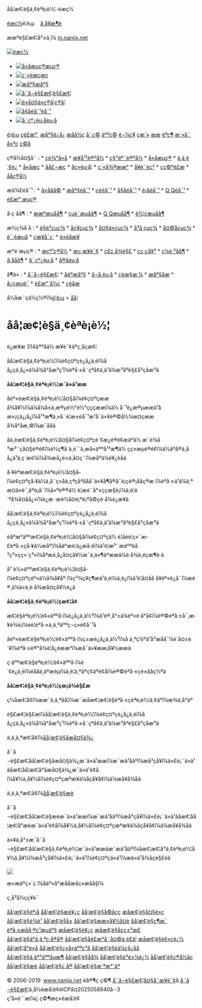 å­å¦æ¢¦è§ä¸¢èªè¡è½¦-éæç½



[éæç½](/)é¦é¡µ   
[å å¥æ¶è](#)

ææºè§£æ¢¦å°±ä¸ï¼
[m.nanjix.net](http://m.nanjix.net/)

[![éæç½](http://www.nanjix.net/kaifamei/picture/logo.png)](http://nanjix.net/ "éæç½")

* [![å«å­æµç®](http://sm.nanjix.net/static/bazi/img/icon1.png)æµç®](http://sm.nanjix.net/suanming/scbz/ "å«å­æµç®")
* [![ç´«èæç](http://sm.nanjix.net/static/bazi/img/icon2.png)æç](http://sm.nanjix.net/paipan/ziwei/ "ç´«èæç")
* [![æåº§](http://sm.nanjix.net/static/bazi/img/icon3.png)æåº§](http://sm.nanjix.net/xingzuo/ "æåº§")
* [![å¨å¬è§£æ¢¦](http://sm.nanjix.net/static/bazi/img/icon4.png)è§£æ¢¦](http://sm.nanjix.net/zgjm/ "å¨å¬è§£æ¢¦")
* [![é»å¤§ä»ç®å¦](http://sm.nanjix.net/static/bazi/img/icon5.png)ç®å¦](http://sm.nanjix.net/chouqian/ "é»å¤§ä»ç®å¦")
* [![å§åéå¯¹](http://sm.nanjix.net/static/bazi/img/icon6.png)éå¯¹](http://sm.nanjix.net/xingming/xmpd/ "å§åéå¯¹")
* [![å¨çº¿èµ·å](http://sm.nanjix.net/static/bazi/img/icon7.png)èµ·å](http://sm.nanjix.net/xingming/qiming/ "å¨çº¿èµ·å")

[é¦é¡µ](/)
[çé£æ°´](/kanfengshui/)
[æåº§è¿å¿](/xingzuoyunshi/)
[æåå½ç](/wenhuamingli/)
[å¨ç©](/dongwu/)
[äººç©](/renwu/)
[é¬¼ç¥](/guisheng/)
[çæ´»](/shenhuo/)
[ææ](/ganqin/)
[èªç¶](/ziran/)
[æ´»å¨](/huodong/)
[å»ºç­](/jianzu/)
[ç©å](/wuping/)

ç®å½å¤§å¨
:   * [çè¾°å«å­](http://sm.nanjix.net/suanming/scbz/ "çè¾°å«å­")
    * [æ¥å¹²è®ºå½](http://sm.nanjix.net/suanming/rglm/ "æ¥å¹²è®ºå½")
    * [ç§°éª¨è®ºå½](http://sm.nanjix.net/suanming/cglm/ "ç§°éª¨è®ºå½")
    * [å«å­æµç®](http://sm.nanjix.net/suanming/bzcs/ "å«å­æµç®")
    * [ä¸ä¸è´¢è¿](http://sm.nanjix.net/suanming/sscy/ "ä¸ä¸è´¢è¿")
    * [å«å­æç](http://sm.nanjix.net/paipan/bazi/ "å«å­æç")
    * [å­å£¬æç](http://sm.nanjix.net/paipan/liuren/ "å­å£¬æç")
    * [å­ç»èµ·å¦](http://sm.nanjix.net/paipan/liuyao/ "å­ç»èµ·å¦")
    * [ç´«å¾®ææ°](http://sm.nanjix.net/paipan/ziwei/ "ç´«å¾®ææ°")
    * [å¥é¨éç²](http://sm.nanjix.net/paipan/qimen/ "å¥é¨éç²")
    * [çç©ºé£æ](http://sm.nanjix.net/paipan/xuankong/ "çç©ºé£æ")
    * [åå­ç®å½](http://sm.nanjix.net/xingming/xmfx/ "åå­ç®å½")

æä¾£éå¯¹
:   * [å«å­åå©](http://sm.nanjix.net/peidui/hehun/ "å«å­åå©")
    * [æåº§éå¯¹](http://sm.nanjix.net/peidui/xingzuo/ "æåº§éå¯¹")
    * [çèéå¯¹](http://sm.nanjix.net/peidui/shengxiao/ "çèéå¯¹")
    * [å§åéå¯¹](http://sm.nanjix.net/xingming/xmpd/ "å§åéå¯¹")
    * [è¡åéå¯¹](http://sm.nanjix.net/peidui/xuexing/ "è¡åéå¯¹")
    * [Q Qéå¯¹](http://sm.nanjix.net/peidui/qq/ "QQéå¯¹")
    * [é£æ°´æµç®](http://sm.nanjix.net/suanming/fscs/ "é£æ°´æµç®")

å·ç åå¶
:   * [ææºæµåå¶](http://sm.nanjix.net/haoma/shouji/ "ææºæµåå¶")
    * [çµè¯æµåå¶](http://sm.nanjix.net/haoma/dianhua/ "çµè¯æµåå¶")
    * [Q Qæµåå¶](http://sm.nanjix.net/haoma/qq/ "QQæµåå¶")
    * [è½¦çæµåå¶](http://sm.nanjix.net/haoma/chepai/ "è½¦çæµåå¶")

æ½ç­¾å å
:   * [è§é³çµç­¾](http://sm.nanjix.net/chouqian/guanyin/ "è§é³çµç­¾")
    * [åç¥çµç­¾](http://sm.nanjix.net/chouqian/lvzu/ "åç¥çµç­¾")
    * [å¤§ä»çµç­¾](http://sm.nanjix.net/chouqian/huangdaxian/ "é»å¤§ä»çµç­¾")
    * [å³å¸çµç­¾](http://sm.nanjix.net/chouqian/guandi/ "å³å¸çµç­¾")
    * [å¤©åçµç­¾](http://sm.nanjix.net/chouqian/tianhou/ "å¤©åçµç­¾")
    * [è¯¸èæµå­](http://sm.nanjix.net/chouqian/zhugeliang/ "è¯¸èæµå­")
    * [çæ¥å¯ç ](http://sm.nanjix.net/haoma/shengrimima/ "çæ¥å¯ç ")
    * [é»éåæ¥](http://sm.nanjix.net/hdjr/ "é»éåæ¥")

æ°é´æµç®
:   * [æçº¹ç®å½](http://sm.nanjix.net/minjian/zhiwen/ "æçº¹ç®å½")
    * [æç¸æ¥è¯¢](http://sm.nanjix.net/minjian/shouxiang/ganqingxian/ "æç¸æ¥è¯¢")
    * [ç£ç¸å¾è§£](http://sm.nanjix.net/minjian/zhixiang/ "ç£ç¸å¾è§£")
    * [çç·çå¥³](http://sm.nanjix.net/minjian/snsn/ "çç·çå¥³é¢æµ")
    * [ç¼è·³åå¶](http://sm.nanjix.net/minjian/yantiao/ "ç¼ç®è·³åå¶")
    * [å·ååå¶](http://sm.nanjix.net/minjian/dapenti/ "æå·ååå¶")
    * [å¨çº¿èµ·å](http://sm.nanjix.net/xingming/qiming/ "å¨çº¿èµ·å")
    * [å®å­èµ·å](http://sm.nanjix.net/xingming/dzqiming/ "å®å­èµ·å")

å¶ä»
:   * [å¨å¬è§£æ¢¦](http://sm.nanjix.net/zgjm/ "å¨å¬è§£æ¢¦")
    * [åäºæåº§](http://sm.nanjix.net/xingzuo/ "åäºæåº§")
    * [å¬å¸èµ·å](http://sm.nanjix.net/xingming/gsqm/ "å¬å¸èµ·å")
    * [çèæ§æ ¼](http://sm.nanjix.net/shengxiao/ "çèæ§æ ¼")
    * [æåº§åæ](http://sm.nanjix.net/list-345.html "æåº§åæ")
    * [å¿çæµè¯](http://sm.nanjix.net/list-346.html "å¿çæµè¯å¤§å¨")
    * [é£æ°´å½ç](http://sm.nanjix.net/list-347.html "é£æ°´å­¦")
    * [çèåæ](http://sm.nanjix.net/list-471.html "çèåæ")

å½åæ¨çä½ç½®ï¼[é¦é¡µ](/) > [å­å¦](/yunfu/)

å­å¦æ¢¦è§ä¸¢èªè¡è½¦
========================

è¿æ¥æ
314äººåä½ æ¥è¯¢äºç¸åçæ¢¦

å­å¦æ¢¦è§ä¸¢èªè¡è½¦ï¼é¢ç¤ºçè¿å¿ä¸éï¼åå¿çä¸å¿«ä¼å¾å°åæ³ç¹ï¼èªå·±å¨çªå¢ä¸­ä¹ä¼æ³åºè§£å³çåæ³ã

**å­å¦æ¢¦è§ä¸¢èªè¡è½¦æ¯ä»ä¹ææ**

åèº«èæ¢¦è§ä¸¢èªè¡è½¦å¤§å­ï¼é¢ç¤ºçææå¾å¥½ï¼ä¼å¼å±ä¸æ®µè½°è½°çççææï¼ä½ å¯¹è¿æ®µææä¹åæ»¡çä¿¡å¿ï¼å¹³æ¶ä¸»å¨è¦æ±éå¯¹æ¹å¯ä»¥è®©å½¼æ­¤çææå¾å°åæ¸©ï¼æ¯ååã

åä¸èæ¢¦è§ä¸¢èªè¡è½¦å¤§å­ï¼é¢ç¤ºçè´¢æ¿é®é¢æäºä½ æ¯è¾å³æ³¨çå¤§é®é¢ï¼è½ç¶å´ä¸è¯´ä¸æå«äººå¹²æ¶ä½ çç»æµé®é¢ï¼ä½äºå®ä¸åå¿ä¹ä¸ç´æé¼ï¼å¾æå¿é±ä¸å¤ç¨ï¼æåºä¼é¥¿èå­ã

å·¥èªææ¢¦è§ä¸¢èªè¡è½¦å¤§å­ï¼é¢ç¤ºçå·¥ä½ä¸å¨ç»åä¸çªçåªååå¯ä»¥å¶å®å¯è¡çè®¡ååç®æ ï¼èªå·±ä¹ä¼ä¸ºæ­¤ä»è¯¸äºè¡å¨ï¼å»ºè®®ä½ è¦æé¨å°±ç­çæ§è¡ï¼ä¸è¦è´ªå¾å¤åå¿«ï¼è¿æ ·æè½å¤é¡ºé¡ºå©çè·å¾è¿æ­¥ã

å­å¦æ¢¦è§ä¸¢èªè¡è½¦ï¼é¢ç¤ºçè¿å¿ä¸éï¼åå¿çä¸å¿«ä¼å¾å°åæ³ç¹ï¼èªå·±å¨çªå¢ä¸­ä¹ä¼æ³åºè§£å³çåæ³ã

èåºæ°äººæ¢¦è§ä¸¢èªè¡è½¦å¤§å­ï¼é¢ç¤ºçä½ é¦åéè¦ç«¯æ­£èªå·±çå·¥ä½æåº¦ï¼åäºæè¦ä¿æå·éï¼ä¹è¦æ³¨æäººéå³ç³»çç»´ç³»ï¼åªæä¸å¿å¤çå¥½æ¯ä¸ä»¶äºææä¼è·å¾ä¸éçæ¶è·ã

å¹´è½»äººæ¢¦è§ä¸¢èªè¡è½¦å¤§å­ï¼é¢ç¤ºçèº«ä½å¾å¥åº·ï¼ç²¾ç¥ç¶æä¹ä¸éï¼ä¸è¿ï¼ä¹è¦å¤åå å¥èº«è¿å¨ï¼æè®¸ä¼ä»ä¸­è·å¾æå¤çå¥½è¿ã

**å­å¦æ¢¦è§ä¸¢èªè¡è½¦çæ¢¦å¢**

æ¢¦è§èªè¡è½¦è¢«äººå·ï¼è¿å¿ä¸ä½³ï¼ä¹è®¸å°±ä¼èº«é·å°å¢ï¼è®©èªå·±å¯¸æ­¥é¾è¡ï¼éè¦èªå·±ä¸ä¸ªäººç¬ç«é¢å¯¹ã

åèº«èæ¢¦è§èªè¡è½¦è¢«äººå·ï¼ç±æè¿å¿ä¸ä½³ï¼å ä¸ºç¼ºä¹å³æ­åå¯¼è´å¤±è´¥ï¼èªå·±è®°å¾è¦å¿éææ°ï¼æå¯ä»¥ææ¡å¥½ææã

ç·äººæ¢¦è§èªè¡è½¦è¢«äººå·ï¼è´¢è¿ä¸éï¼éååä¸äºæèµï¼ä¸è¦ä¸ºäºç¢äºé¢å­ï¼è®©èªå·±çé±ååç½ªã

**å­å¦æ¢¦è§ä¸¢èªè¡è½¦çæ¡ä¾è§£æ**

ç½åæ¢¦å¢ï¼ææ¯ä¸ä¸ªå­å¦ï¼æ¨æåæ¢¦æ¢¦è§èªå·±çèªè¡è½¦ä¸¢äºï¼æ¾ä¸å°äº

è§£æ¢¦è§£æï¼å­å¦æ¢¦è§ä¸¢èªè¡è½¦ï¼é¢ç¤ºçè¿å¿ä¸éï¼åå¿çä¸å¿«ä¼å¾å°åæ³ç¹ï¼èªå·±å¨çªå¢ä¸­ä¹ä¼æ³åºè§£å³çåæ³ã

ä¸ä¸ä¸ªæ¢¦å¢ï¼[å­å¦æ¢¦è§åæå¤§ä¾¿](/yunfu/6762.html "ä¸ä¸ç¯å­å¦æ¢¦è§åæå¤§ä¾¿")

å¨å¬è§£æ¢¦å­å¦æ¢¦è§åæå¤§ä¾¿æ¯ä»ä¹ææï¼æ¯æä¹åäºï¼æå³çå¥ï¼ä»£è¡¨ä»ä¹ãåæ¢¦å­å¦æ¢¦å°åæå¤§ä¾¿æ¯ä»ä¹é¢åï¼å¥½ä¸å¥½åï¼é¢ç¤ºçæªæ¥ä¼åçå¥å¢ï¼ä¼æå¥å¾åã

ä¸ä¸ä¸ªæ¢¦å¢ï¼[å­å¦æ¢¦è§æè](/yunfu/6726.html "ä¸ä¸ç¯å­å¦æ¢¦è§æè")

å¨å¬è§£æ¢¦å­å¦æ¢¦è§æèæ¯ä»ä¹ææï¼æ¯æä¹åäºï¼æå³çå¥ï¼ä»£è¡¨ä»ä¹ãåæ¢¦å­å¦æ¢¦å°æèæ¯ä»ä¹é¢åï¼å¥½ä¸å¥½åï¼é¢ç¤ºçæªæ¥ä¼åçå¥å¢ï¼ä¼æå¥å¾åã

ä»¥ä¸å°±æ¯å¨å¬è§£æ¢¦å­å¦æ¢¦è§ä¸¢èªè¡è½¦æ¯ä»ä¹ææãæ¯æä¹åäºï¼åæ¢¦æ¢¦å°ä¸¢èªè¡è½¦å¥½ä¸å¥½ï¼æå³çå¥ï¼ä»£è¡¨ä»ä¹ï¼é¢ç¤ºçä»ä¹ï¼æä»ä¹å¾åçè§£éã

![](/kaifamei/picture/ewm.jpg)
  
æ«æäºç»´ç ï¼åäº«å°æååæåç»æåå§ï¼

ç¸å³å½çç¥è¯

[å­å¦æ¢¦è§éª¡å­](/yunfu/6439.html)
[å­å¦æ¢¦è§æè¥¿ç](/yunfu/6138.html)
[å­å¦æ¢¦è§å­©å­çç](/yunfu/5834.html)
[æå­æ¢¦è§å¤§é»ç](/yunfu/5768.html)
[å­å¦æ¢¦è§é¾è¹](/yunfu/5073.html)
[å­å¦æ¢¦è§å±](/yunfu/6429.html)
[å­å¦æ¢¦è§ææ­»å¥½å¤è](/yunfu/6198.html)
[å­å¦æ¢¦è§ç¶æ¯](/yunfu/5411.html)
[èªå·±æå­å·®ç¹æµäº§](/yunfu/5336.html)
[æå­æ¢¦è§è¥¿ç](/yunfu/6351.html)
[æå­æ¢¦è§åçç±³æ£](/yunfu/5895.html)
[å­å¦æ¢¦è§äºä¸ä¸ªç·å®å®](/yunfu/5565.html)
[å­å¦æ¢¦è§åé£æºå¨å¤©ä¸é£â¦](/yunfu/6697.html)
[æå­æ¢¦è§è¢«çè¿½](/yunfu/6274.html)
[å­å¦æ¢¦å°è«å­](/yunfu/6737.html)
[å­å¦æ¢¦è§ç»å«äººç³å](/yunfu/6229.html)
[å­å¦æ¢¦è§èä¼çå¿å­å](/yunfu/6106.html)
[å­å¦æ¢¦è§ä¸äº²äººåµæ¶](/yunfu/6413.html)
[å­å¦æ¢¦è§åå¾](/yunfu/5629.html)
[å­å¦æ¢¦è§é³é±¼è¿½](/yunfu/5198.html)
[å­å¦æ¢¦è§ç®å½åç](/yunfu/5368.html)
[å­å¦æ¢¦è§æè](/yunfu/5711.html)
[å­å¦æ¢¦è§ç å®](/yunfu/6538.html)
[å­å¦æ¢¦è§æ´ªæ°´äº](/yunfu/5716.html)

© 2006-2019  www.nanjix.net éå®¶ç ç©¶
[å¨å¬è§£æ¢¦å¤§å¨æ¥è¯¢](/)å
[å¨å¬è§£æ¢¦](/)ä¸­å½éæå­¦é¢éICPå¤2025058940å·-3   
ç¹å«è¯´æï¼ç ç©¶æç»éæå­¦é¢